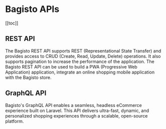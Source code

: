 # Bagisto APIs

[[toc]]

## REST API

The Bagisto REST API supports REST (Representational State Transfer) and provides access to CRUD (Create, Read, Update, Delete) operations. It also supports pagination to increase the performance of the application. The Bagisto REST API can be used to build a PWA (Progressive Web Application) application, integrate an online shopping mobile application with the Bagisto store.

## GraphQL API

Bagisto's GraphQL API enables a seamless, headless eCommerce experience built on Laravel. This API delivers ultra-fast, dynamic, and personalized shopping experiences through a scalable, open-source platform.

